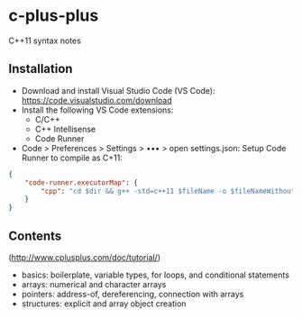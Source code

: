 # c-plus-plus
C++11 syntax notes

Installation
---

- Download and install Visual Studio Code (VS Code): https://code.visualstudio.com/download
- Install the following VS Code extensions:
  - C/C++
  - C++ Intellisense
  - Code Runner
- Code > Preferences > Settings > ••• > open settings.json: Setup Code Runner to compile as C+11:

```json
{
    "code-runner.executorMap": {
        "cpp": "cd $dir && g++ -std=c++11 $fileName -o $fileNameWithoutExt && $dir$fileNameWithoutExt"
    }
}
```

Contents
---

(http://www.cplusplus.com/doc/tutorial/)

- basics: boilerplate, variable types, for loops, and conditional statements
- arrays: numerical and character arrays
- pointers: address-of, dereferencing, connection with arrays
- structures: explicit and array object creation